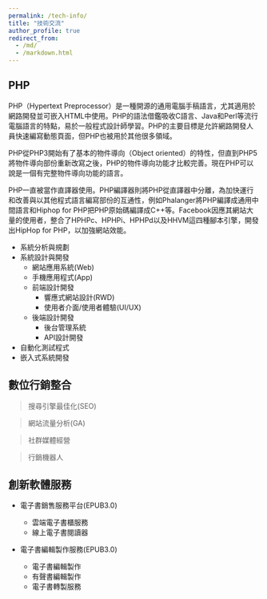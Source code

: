```yaml
---
permalink: /tech-info/
title: "技術交流"
author_profile: true
redirect_from: 
  - /md/
  - /markdown.html
---
```


## PHP

PHP（Hypertext Preprocessor）是一種開源的通用電腦手稿語言，尤其適用於網路開發並可嵌入HTML中使用。PHP的語法借鑑吸收C語言、Java和Perl等流行電腦語言的特點，易於一般程式設計師學習。PHP的主要目標是允許網路開發人員快速編寫動態頁面，但PHP也被用於其他很多領域。

PHP從PHP3開始有了基本的物件導向（Object oriented）的特性，但直到PHP5將物件導向部份重新改寫之後，PHP的物件導向功能才比較完善。現在PHP可以說是一個有完整物件導向功能的語言。

PHP一直被當作直譯器使用。PHP編譯器則將PHP從直譯器中分離，為加快運行和改善與以其他程式語言編寫部份的互通性，例如Phalanger將PHP編譯成通用中間語言和Hiphop for PHP把PHP原始碼編譯成C++等。Facebook因應其網站大量的使用者，整合了HPHPc、HPHPi、HPHPd以及HHVM這四種腳本引擎，開發出HipHop for PHP，以加強網站效能。

<div class="fb-group" data-href="https://www.facebook.com/groups/199493136812961/" data-show-social-context="true" data-show-metadata="true"></div>

* 系統分析與規劃
* 系統設計與開發
  * 網站應用系統(Web)
  * 手機應用程式(App)
  * 前端設計開發
    * 響應式網站設計(RWD)
    * 使用者介面/使用者體驗(UI/UX)
  * 後端設計開發
    * 後台管理系統   
    * API設計開發  
* 自動化測試程式
* 嵌入式系統開發

## 數位行銷整合

> 搜尋引擎最佳化(SEO)

> 網站流量分析(GA)

> 社群媒體經營

> 行銷機器人

## 創新軟體服務

* 電子書銷售服務平台(EPUB3.0)
  * 雲端電子書櫃服務
  * 線上電子書閱讀器
  
* 電子書編輯製作服務(EPUB3.0)
  * 電子書編輯製作
  * 有聲書編輯製作
  * 電子書轉製服務
